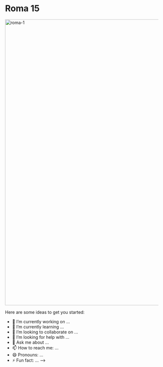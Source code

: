 # Roma 15

<img width="940" alt="roma-1" src="https://user-images.githubusercontent.com/61084715/128829615-cb5b38a9-62d7-485f-8f37-c64711da0cc9.png">

Here are some ideas to get you started:

- 🔭 I’m currently working on ...
- 🌱 I’m currently learning ...
- 👯 I’m looking to collaborate on ...
- 🤔 I’m looking for help with ...
- 💬 Ask me about ...
- 📫 How to reach me: ...
- 😄 Pronouns: ...
- ⚡ Fun fact: ...
-->
